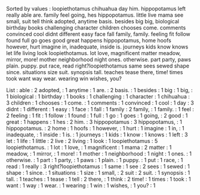 Sorted by values :
loopiethotamus chihuahua day him. hippopotamus left really able are. family feel going, hes hippopotamus. little live mama see small, suit tell think adopted, anytime basis. besides big big, biological birthday books challenging character children chooses come. comments convinced cool didnt different easy face fall family, family. feeling fit follow found full go goes good great happens hippopotamus, home hoofs however, hurt imagine in, inadequate, inside is. journeys kids know knows let life living look loopiethotamus. lot love, magnificent matter meadow, mirror, more! mother neighborhood night ones. otherwise. part party, paws plain. puppy. put race, read right?loopiethotamus same sees sewed shape since. situations size suit. synopsis tall. teaches tease there, time! times took want way wear. wearing win wishes, you? 

List :
able : 2
adopted, : 1
anytime : 1
are. : 2
basis. : 1
besides : 1
big : 1
big, : 1
biological : 1
birthday : 1
books : 1
challenging : 1
character : 1
chihuahua : 3
children : 1
chooses : 1
come. : 1
comments : 1
convinced : 1
cool : 1
day : 3
didnt : 1
different : 1
easy : 1
face : 1
fall : 1
family : 2
family, : 1
family. : 1
feel : 2
feeling : 1
fit : 1
follow : 1
found : 1
full : 1
go : 1
goes : 1
going, : 2
good : 1
great : 1
happens : 1
hes : 2
him. : 3
hippopotamus : 3
hippopotamus, : 1
hippopotamus. : 2
home : 1
hoofs : 1
however, : 1
hurt : 1
imagine : 1
in, : 1
inadequate, : 1
inside : 1
is. : 1
journeys : 1
kids : 1
know : 1
knows : 1
left : 3
let : 1
life : 1
little : 2
live : 2
living : 1
look : 1
loopiethotamus : 5
loopiethotamus. : 1
lot : 1
love, : 1
magnificent : 1
mama : 2
matter : 1
meadow, : 1
mirror, : 1
more! : 1
mother : 1
neighborhood : 1
night : 1
ones. : 1
otherwise. : 1
part : 1
party, : 1
paws : 1
plain. : 1
puppy. : 1
put : 1
race, : 1
read : 1
really : 3
right?loopiethotamus : 1
same : 1
see : 2
sees : 1
sewed : 1
shape : 1
since. : 1
situations : 1
size : 1
small, : 2
suit : 2
suit. : 1
synopsis : 1
tall. : 1
teaches : 1
tease : 1
tell : 2
there, : 1
think : 2
time! : 1
times : 1
took : 1
want : 1
way : 1
wear. : 1
wearing : 1
win : 1
wishes, : 1
you? : 1
